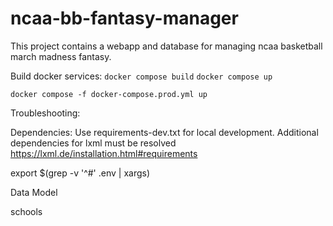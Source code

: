 # ncaa-bb-fantasy-manager

This project contains a webapp and database for managing ncaa basketball march madness fantasy.

Build docker services:
`docker compose build`
`docker compose up`

    docker compose -f docker-compose.prod.yml up

Troubleshooting:

Dependencies:
Use requirements-dev.txt for local development.
Additional dependencies for lxml must be resolved
https://lxml.de/installation.html#requirements


export $(grep -v '^#' .env | xargs)

Data Model

schools

